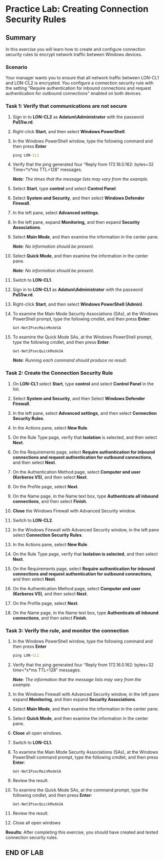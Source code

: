 # Practice Lab: Creating Connection Security Rules

## Summary

In this exercise you will learn how to create and configure connection security rules to encrypt network traffic between Windows devices.

### Scenario

Your manager wants you to ensure that all network traffic between LON-CL1 and LON-CL2 is encrypted. You configure a connection security rule with the setting "Require authentication for inbound connections and request authentication for outbound connections" enabled on both devices.

### Task 1: Verify that communications are not secure

1. Sign in to **LON-CL2** as **Adatum\\Administrator** with the password **Pa55w.rd**.

1. Right-click **Start**, and then select **Windows PowerShell**.

1. In the Windows PowerShell window, type the following command and then press **Enter**

    ```bat
    ping LON-CL1
    ```

1. Verify that the ping generated four “Reply from 172.16.0.162: bytes=32
    Time<\*x\*ms TTL=128” messages.

    _**Note**: The times that the message lists may vary from the example._

1. Select **Start**, type **control** and select **Control Panel**.

1. Select **System and Security**, and then select **Windows Defender Firewall**.

1. In the left pane, select **Advanced settings**.

1. In the left pane, expand **Monitoring,** and then expand **Security
    Associations**.

1. Select **Main Mode**, and then examine the information in the center pane.

    _**Note**: No information should be present._

1. Select **Quick Mode**, and then examine the information in the center pane.  

    _**Note**: No information should be present._

1. Switch to **LON-CL1**.

1. Sign in to **LON-CL1** as **Adatum\\Administrator** with the password **Pa55w.rd**.

1. Right-click **Start**, and then select **Windows PowerShell (Admin)**.

1. To examine the Main Mode Security Associations (SAs), at the Windows
    PowerShell prompt, type the following cmdlet, and then press **Enter**:

    ```pwsh
    Get-NetIPsecMainModeSA
    ```

1. To examine the Quick Mode SAs, at the Windows PowerShell prompt, type the
    following cmdlet, and then press **Enter**:

    ```pwsh
    Get-NetIPsecQuickModeSA
    ```

     _**Note**: Running each command should produce no result._

### Task 2: Create the Connection Security Rule

1. On **LON-CL1** select **Start**, type **control** and select **Control Panel** in the list.  

1. Select **System and Security**, and then Select **Windows Defender Firewall**.  

1. In the left pane, select **Advanced settings**, and then select **Connection Security Rules**.  

1. In the Actions pane, select **New Rule**.

1. On the Rule Type page, verify that **Isolation** is selected, and then select
    **Next**.

1. On the Requirements page, select **Require authentication for inbound
    connections and request authentication for outbound connections**, and then
    select **Next**.

1. On the Authentication Method page, select **Computer and user (Kerberos
    V5)**, and then select **Next**.

1. On the Profile page, select **Next**.

1. On the Name page, in the Name text box, type **Authenticate all inbound
    connections**, and then select **Finish**.

1. **Close** the Windows Firewall with Advanced Security window.

1. Switch to **LON-CL2**.

1. In the Windows Firewall with Advanced Security window, in the left pane select **Connection Security Rules**.

1. In the Actions pane, select **New Rule**.

1. On the Rule Type page, verify that **Isolation is selected**, and then select **Next**.

1. On the Requirements page, select **Require authentication for inbound
    connections and request authentication for outbound connections**, and then
    select **Next**.

1. On the Authentication Method page, select **Computer and user (Kerberos
    V5)**, and then select **Next**.

1. On the Profile page, select **Next**.

1. On the Name page, in the Name text box, type **Authenticate all inbound
    connections**, and then select **Finish**.

### Task 3: Verify the rule, and monitor the connection

1. In the Windows PowerShell window, type the following command and then press **Enter**
  
    ```bat
    ping LON-CL1
    ```

1. Verify that the ping generated four “Reply from 172.16.0.162: bytes=32 time<\*x\*ms TTL=128" messages.  

    _**Note**: The information that the message lists may vary from the example._

1. In the Windows Firewall with Advanced Security window, in the left pane expand **Monitoring**, and then expand **Security Associations**.

1. Select **Main Mode**, and then examine the information in the center pane.

1. Select **Quick Mode**, and then examine the information in the center pane.

1. **Close** all open windows.

1. Switch to **LON-CL1.**

1. To examine the Main Mode Security Associations (SAs), at the Windows
    PowerShell command prompt, type the following cmdlet, and then press **Enter**:

    ```pwsh
    Get-NetIPsecMainModeSA
    ```

1. Review the result.

1. To examine the Quick Mode SAs, at the command prompt, type the following
    cmdlet, and then press **Enter**:

    ```pwsh
    Get-NetIPsecQuickModeSA
    ```

1. Review the result.

1. Close all open windows

**Results**: After completing this exercise, you should have created and tested connection security rules.

## END OF LAB
